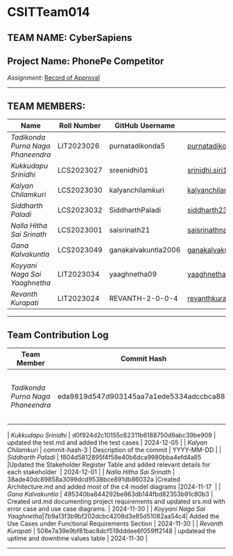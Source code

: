# CSITTeam014

## TEAM NAME: CyberSapiens

## Project Name: PhonePe Competitor  
*Assignment:* [Record of Approval](https://github.com/IIITLucknowSWEngg/Assignment/issues/12)

---

## TEAM MEMBERS:

| Name                           | Roll Number  | GitHub Username          | Email                          |
|--------------------------------|--------------|---------------------------|--------------------------------|
| *Tadikonda Purna Naga Phaneendra* | LIT2023026 | purnatadikonda5          | purnatadikonda5@gmail.com      |
| *Kukkudapu Srinidhi*         | LCS2023027   | sreenidhi01              | srinidhi.siri17@gmail.com      |
| *Kalyan Chilamkuri*          | LCS2023030   | kalyanchilamkuri         | kalyanchilamkuri8@gmail.com    |
| *Siddharth Paladi*           | LCS2023032   | SiddharthPaladi          | siddharth2304p@gmail.com       |
| *Nalla Hitha Sai Srinath*    | LCS2023001   | saisrinath21             | saisrinathnalla@gmail.com      |
| *Gana Kalvakuntla*           | LCS2023049   | ganakalvakuntla2006      | ganakalvakuntla@gmail.com      |
| *Koyyani Naga Sai Yaaghnetha*| LIT2023034   | yaaghnetha09             | yaaghnethak@gmail.com          |
| *Revanth Kurapati*           | LIT2023024   | REVANTH-2-0-0-4          | revanthkurapati56@gmail.com    |

---

## Team Contribution Log  

| Team Member                    | Commit Hash        | Commit Description                      | Date       |
|--------------------------------|--------------------|------------------------------------------|------------|
| *Tadikonda Purna Naga Phaneendra* | eda9819d547d903145aa7a1ede5334adccbca887 | Updated Cross_Reference_Matrix.md, added SRS.md file, and defined the mapping of test cases in Cross_Reference_Matrix.md | 2024-12-04 |

| *Kukkudapu Srinidhi*         | d0f924d2c10155c62311b6188750d9abc39be909   | updated the test.md and added the test cases                | 2024-12-05 |
| *Kalyan Chilamkuri*          | commit-hash-3   | Description of the commit               | YYYY-MM-DD |
| *Siddharth Paladi*           | f804d5812895f4f58e40b6dca9980bba4efd4a85   |Updated the Stakeholder Register Table and added relevant details for each stakeholder  | 2024-12-01 |
| *Nalla Hitha Sai Srinath*    | 38ade40dc89858a3099dcd9538bce891db86032a   |Created Architecture.md and added most of the c4 model diagrams               |2024-11-17  |
| *Gana Kalvakuntla*           | 495340ba844292be863db144fbd82353b91c80b3  |  Created urd.md documenting project requirements and updated srs.md with error case and use case diagrams.  | 2024-11-30 |
| *Koyyani Naga Sai Yaaghnetha*|7b9a13f3b9bf202dcbc4208d3e85d51082aa54c4| Added the Use Cases under Functional Requirements Section  | 2024-11-30 |
| *Revanth Kurapati*           | 508e7a39e9bf81bac8dcf519dddee6f059ff2148  | updatead the uptime and downtime values table               | 2024-11-30 |

---
